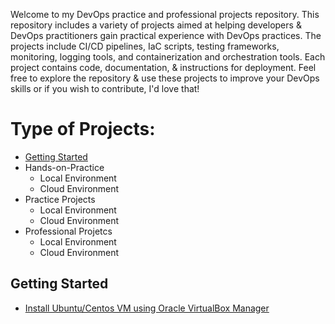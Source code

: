 Welcome to my DevOps practice and professional projects repository. This repository includes a variety of projects aimed at helping developers & DevOps practitioners gain practical experience with DevOps practices. The projects include CI/CD pipelines, IaC scripts, testing frameworks, monitoring, logging tools, and containerization and orchestration tools. Each project contains code, documentation, & instructions for deployment. Feel free to explore the repository & use these projects to improve your DevOps skills or if you wish to contribute, I'd love that!

# Type of Projects:

  - [Getting Started](#getting-started)
  - Hands-on-Practice
    - Local Environment
    - Cloud Environment
  - Practice Projects
    - Local Environment
    - Cloud Environment
  - Professional Projetcs
    - Local Environment
    - Cloud Environment

## Getting Started
  - [Install Ubuntu/Centos VM using Oracle VirtualBox Manager](https://medium.com/@mouaazfarrukh99/install-ubuntu-centos-vm-using-oracle-virtualbox-manager-3abd3d377d2b)
